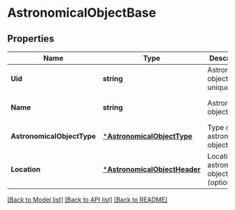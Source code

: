 # AstronomicalObjectBase

## Properties
Name | Type | Description | Notes
------------ | ------------- | ------------- | -------------
**Uid** | **string** | Astronomical object&#39;s unique ID | [optional] [default to null]
**Name** | **string** | Astronomical object name | [optional] [default to null]
**AstronomicalObjectType** | [***AstronomicalObjectType**](AstronomicalObjectType.md) | Type of astronomical object | [optional] [default to null]
**Location** | [***AstronomicalObjectHeader**](AstronomicalObjectHeader.md) | Location of astronomical object (optional) | [optional] [default to null]

[[Back to Model list]](../README.md#documentation-for-models) [[Back to API list]](../README.md#documentation-for-api-endpoints) [[Back to README]](../README.md)


